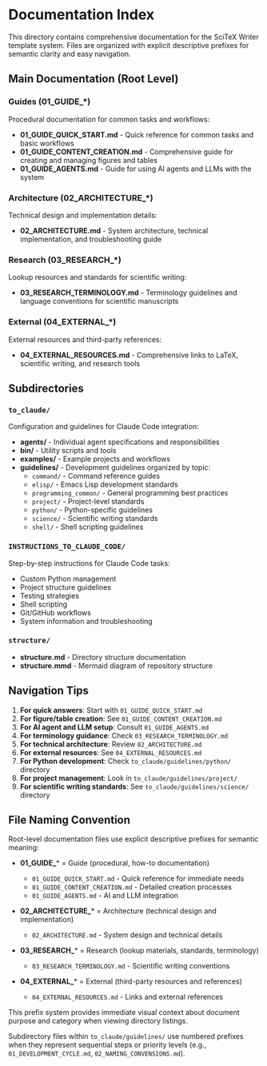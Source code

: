# Documentation Index

This directory contains comprehensive documentation for the SciTeX Writer template system. Files are organized with explicit descriptive prefixes for semantic clarity and easy navigation.

## Main Documentation (Root Level)

### Guides (01_GUIDE_*)
Procedural documentation for common tasks and workflows:
- **01_GUIDE_QUICK_START.md** - Quick reference for common tasks and basic workflows
- **01_GUIDE_CONTENT_CREATION.md** - Comprehensive guide for creating and managing figures and tables
- **01_GUIDE_AGENTS.md** - Guide for using AI agents and LLMs with the system

### Architecture (02_ARCHITECTURE_*)
Technical design and implementation details:
- **02_ARCHITECTURE.md** - System architecture, technical implementation, and troubleshooting guide

### Research (03_RESEARCH_*)
Lookup resources and standards for scientific writing:
- **03_RESEARCH_TERMINOLOGY.md** - Terminology guidelines and language conventions for scientific manuscripts

### External (04_EXTERNAL_*)
External resources and third-party references:
- **04_EXTERNAL_RESOURCES.md** - Comprehensive links to LaTeX, scientific writing, and research tools

## Subdirectories

### `to_claude/`
Configuration and guidelines for Claude Code integration:
- **agents/** - Individual agent specifications and responsibilities
- **bin/** - Utility scripts and tools
- **examples/** - Example projects and workflows
- **guidelines/** - Development guidelines organized by topic:
  - `command/` - Command reference guides
  - `elisp/` - Emacs Lisp development standards
  - `programming_common/` - General programming best practices
  - `project/` - Project-level standards
  - `python/` - Python-specific guidelines
  - `science/` - Scientific writing standards
  - `shell/` - Shell scripting guidelines

### `INSTRUCTIONS_TO_CLAUDE_CODE/`
Step-by-step instructions for Claude Code tasks:
- Custom Python management
- Project structure guidelines
- Testing strategies
- Shell scripting
- Git/GitHub workflows
- System information and troubleshooting

### `structure/`
- **structure.md** - Directory structure documentation
- **structure.mmd** - Mermaid diagram of repository structure

## Navigation Tips

1. **For quick answers**: Start with `01_GUIDE_QUICK_START.md`
2. **For figure/table creation**: See `01_GUIDE_CONTENT_CREATION.md`
3. **For AI agent and LLM setup**: Consult `01_GUIDE_AGENTS.md`
4. **For terminology guidance**: Check `03_RESEARCH_TERMINOLOGY.md`
5. **For technical architecture**: Review `02_ARCHITECTURE.md`
6. **For external resources**: See `04_EXTERNAL_RESOURCES.md`
7. **For Python development**: Check `to_claude/guidelines/python/` directory
8. **For project management**: Look in `to_claude/guidelines/project/`
9. **For scientific writing standards**: See `to_claude/guidelines/science/` directory

## File Naming Convention

Root-level documentation files use explicit descriptive prefixes for semantic meaning:

- **01_GUIDE_*** = Guide (procedural, how-to documentation)
  - `01_GUIDE_QUICK_START.md` - Quick reference for immediate needs
  - `01_GUIDE_CONTENT_CREATION.md` - Detailed creation processes
  - `01_GUIDE_AGENTS.md` - AI and LLM integration

- **02_ARCHITECTURE_*** = Architecture (technical design and implementation)
  - `02_ARCHITECTURE.md` - System design and technical details

- **03_RESEARCH_*** = Research (lookup materials, standards, terminology)
  - `03_RESEARCH_TERMINOLOGY.md` - Scientific writing conventions

- **04_EXTERNAL_*** = External (third-party resources and references)
  - `04_EXTERNAL_RESOURCES.md` - Links and external references

This prefix system provides immediate visual context about document purpose and category when viewing directory listings.

Subdirectory files within `to_claude/guidelines/` use numbered prefixes when they represent sequential steps or priority levels (e.g., `01_DEVELOPMENT_CYCLE.md`, `02_NAMING_CONVENSIONS.md`).
